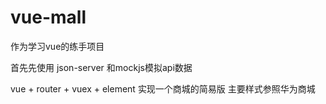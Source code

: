 # vue-mall
作为学习vue的练手项目 

首先先使用 json-server 和mockjs模拟api数据 

vue + router + vuex + element 实现一个商城的简易版 主要样式参照华为商城
